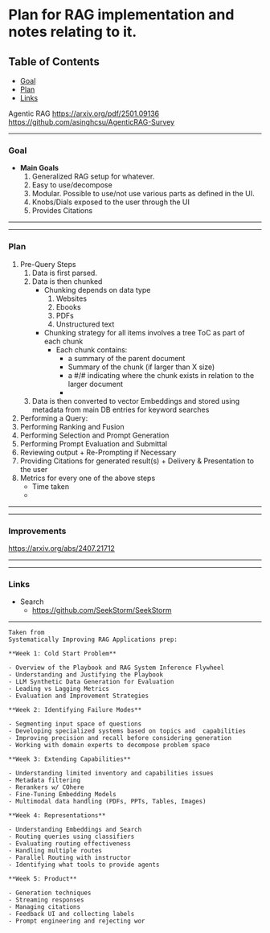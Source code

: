 # Plan for RAG implementation and notes relating to it.

## Table of Contents
- [Goal](#goal)
- [Plan](#plan)
- [Links](#links)



Agentic RAG
	https://arxiv.org/pdf/2501.09136
	https://github.com/asinghcsu/AgenticRAG-Survey

--------------------------------------------------------------------------------------------------------------------------------------------------------------------------------------
### Goal<a name="goal"></a>
- **Main Goals**
	1. Generalized RAG setup for whatever.
	2. Easy to use/decompose
	3. Modular. Possible to use/not use various parts as defined in the UI.
	4. Knobs/Dials exposed to the user through the UI
	5. Provides Citations

--------------------------------------------------------------------------------------------------------------------------------------------------------------------------------------



--------------------------------------------------------------------------------------------------------------------------------------------------------------------------------------
### Plan<a name="plan"></a>
1. Pre-Query Steps
	1. Data is first parsed. 
	2. Data is then chunked
		- Chunking depends on data type
			1. Websites
			2. Ebooks
			3. PDFs
			4. Unstructured text
		- Chunking strategy for all items involves a tree ToC as part of each chunk
			- Each chunk contains: 
				* a summary of the parent document
				* Summary of the chunk (if larger than X size)
				* a #/# indicating where the chunk exists in relation to the larger document
				* 
	3. Data is then converted to vector Embeddings and stored using metadata from main DB entries for keyword searches
2. Performing a Query:
3. Performing Ranking and Fusion
4. Performing Selection and Prompt Generation
5. Performing Prompt Evaluation and Submittal
6. Reviewing output + Re-Prompting if Necessary
7. Providing Citations for generated result(s) + Delivery & Presentation to the user
8. Metrics for every one of the above steps
	- Time taken
	- 
--------------------------------------------------------------------------------------------------------------------------------------------------------------------------------------



--------------------------------------------------------------------------------------------------------------------------------------------------------------------------------------
### Improvements<a name="improvements"></a>

https://arxiv.org/abs/2407.21712

--------------------------------------------------------------------------------------------------------------------------------------------------------------------------------------




--------------------------------------------------------------------------------------------------------------------------------------------------------------------------------------
### Links<a name="links"></a>
- Search
  	- https://github.com/SeekStorm/SeekStorm

--------------------------------------------------------------------------------------------------------------------------------------------------------------------------------------


```
Taken from 
Systematically Improving RAG Applications prep:

**Week 1: Cold Start Problem**

- Overview of the Playbook and RAG System Inference Flywheel
- Understanding and Justifying the Playbook
- LLM Synthetic Data Generation for Evaluation
- Leading vs Lagging Metrics
- Evaluation and Improvement Strategies

**Week 2: Identifying Failure Modes**

- Segmenting input space of questions
- Developing specialized systems based on topics and  capabilities 
- Improving precision and recall before considering generation
- Working with domain experts to decompose problem space 

**Week 3: Extending Capabilities**

- Understanding limited inventory and capabilities issues 
- Metadata filtering
- Rerankers w/ COhere 
- Fine-Tuning Embedding Models
- Multimodal data handling (PDFs, PPTs, Tables, Images)

**Week 4: Representations**

- Understanding Embeddings and Search
- Routing queries using classifiers
- Evaluating routing effectiveness
- Handling multiple routes
- Parallel Routing with instructor 
- Identifying what tools to provide agents 

**Week 5: Product**

- Generation techniques
- Streaming responses
- Managing citations
- Feedback UI and collecting labels
- Prompt engineering and rejecting wor
```
